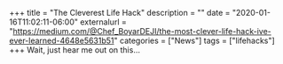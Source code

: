 +++
title = "The Cleverest Life Hack"
description = ""
date = "2020-01-16T11:02:11-06:00"
externalurl = "https://medium.com/@Chef_BoyarDEJI/the-most-clever-life-hack-ive-ever-learned-4648e5631b51"
categories = ["News"]
tags = ["lifehacks"]
+++
Wait, just hear me out on this…

